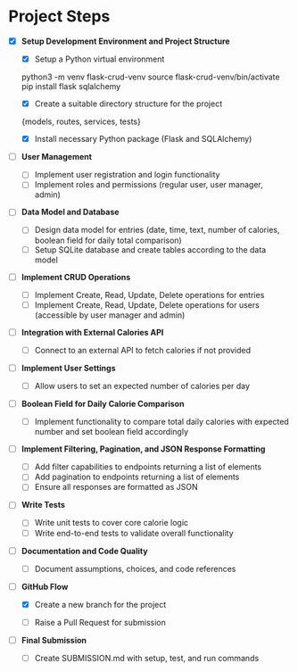 # Project Steps

- [x] **Setup Development Environment and Project Structure**
    - [x] Setup a Python virtual environment

  python3 -m venv flask-crud-venv
  source flask-crud-venv/bin/activate
  pip install flask sqlalchemy

    - [x] Create a suitable directory structure for the project

    {models, routes, services, tests}

    - [x] Install necessary Python package (Flask and SQLAlchemy)

- [ ] **User Management**
  - [ ] Implement user registration and login functionality
  - [ ] Implement roles and permissions (regular user, user manager, admin)

- [ ] **Data Model and Database**
  - [ ] Design data model for entries (date, time, text, number of calories, boolean field for daily total comparison)
  - [ ] Setup SQLite database and create tables according to the data model

- [ ] **Implement CRUD Operations**
  - [ ] Implement Create, Read, Update, Delete operations for entries
  - [ ] Implement Create, Read, Update, Delete operations for users (accessible by user manager and admin)

- [ ] **Integration with External Calories API**
  - [ ] Connect to an external API to fetch calories if not provided

- [ ] **Implement User Settings**
  - [ ] Allow users to set an expected number of calories per day

- [ ] **Boolean Field for Daily Calorie Comparison**
  - [ ] Implement functionality to compare total daily calories with expected number and set boolean field accordingly

- [ ] **Implement Filtering, Pagination, and JSON Response Formatting**
  - [ ] Add filter capabilities to endpoints returning a list of elements
  - [ ] Add pagination to endpoints returning a list of elements
  - [ ] Ensure all responses are formatted as JSON

- [ ] **Write Tests**
  - [ ] Write unit tests to cover core calorie logic
  - [ ] Write end-to-end tests to validate overall functionality

- [ ] **Documentation and Code Quality**
  - [ ] Document assumptions, choices, and code references


- [ ] **GitHub Flow**
  - [x] Create a new branch for the project
  - [ ] Raise a Pull Request for submission


- [ ] **Final Submission**
  - [ ] Create SUBMISSION.md with setup, test, and run commands
